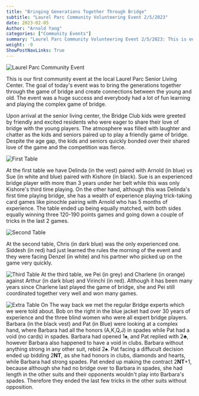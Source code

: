 ```yaml
---
title: "Bringing Generations Together Through Bridge"
subtitle: "Laurel Parc Community Volunteering Event 2/5/2023"
date: 2023-02-05
Author: "Arnold Yang"
categories: ["Community Events"]
summary: "Laurel Parc Community Volunteering Event 2/5/2023: This is our first community volunteering event at Laurel Parc Senior Living Center. We met many expert players and learned a lot during this community event."
weight: -9
ShowPostNavLinks: True
---
```


![Laurel Parc Community Event](/uploads/laurel-parc-2-5-2023-event/IMG-9156.jpg)

This is our first community event at the local Laurel Parc Senior Living Center. The goal of today's event was to bring the generations together through the game of bridge and create connections between the young and old. The event was a huge success and everybody had a lot of fun learning and playing the complex game of bridge.

Upon arrival at the senior living center, the Bridge Club kids were greeted by friendly and excited residents who were eager to share their love of bridge with the young players. The atmosphere was filled with laughter and chatter as the kids and seniors paired up to play a friendly game of bridge. Despite the age gap, the kids and seniors quickly bonded over their shared love of the game and the competition was fierce.

![First Table](/uploads/laurel-parc-2-5-2023-event/IMG-9161.jpg)

At the first table we have Delinda (in the vest) paired with Arnold (in blue) vs Sue (in white and blue) paired with Kishore (in black). Sue is an experienced bridge player with more than 3 years under her belt while this was only Kishore's third time playing. On the other hand, although  this was Delinda's first time playing bridge, she has a wealth of experience playing trick-taking card games like pinochle pairing with Arnold who has 5 months of experience. The table ended up being equally matched, with both sides equally winning three 120-190 points games and going down a couple of tricks in the last 2 games. 

![Second Table](/uploads/laurel-parc-2-5-2023-event/IMG-9158.jpg)

At the second table, Chris (in dark blue) was the only experienced one. Siddesh (in red) had just learned the rules the morning of the event and they were facing Denzel (in white) and his partner who picked up on the game very quickly.

![Third Table](/uploads/laurel-parc-2-5-2023-event/IMG-9160.jpg)
At the third table, we Pei (in grey) and Charlene (in orange) against Arthur (in dark blue) and Virinchi (in red). Although it has been many years since Charlene last played the game of bridge, she and Pei still coordinated together very well and won many games.

![Extra Table](/uploads/laurel-parc-2-5-2023-event/IMG-9163.jpg)
On The way back we met the regular Bridge experts which we were told about. Bob on the right in the blue jacket had over 30 years of experience and the three blind women who were all expert bridge players. Barbara (in the black vest) and Pat (in Blue) were looking at a complex hand, where Barbara had all the honors (A,K,Q,J) in spades while Pat had a void (no cards) in spades. Barbara had opened 1:spades:, and Pat replied with 2:clubs:, however Barbara also happened to have a void in clubs. Barbara without anything strong in any other suit, rebid 2:spades:. Pat facing a diffucult decision ended up bidding 2**NT**, as she had honors in clubs, diamonds and hearts, while Barbara had strong spades. Pat ended up making the contract 2**NT**+1, because although she had no bridge over to Barbara in spades, she had length in the other suits and their opponents wouldn't play into Barbara's spades. Therefore they ended the last few tricks in the other suits without opposition.
